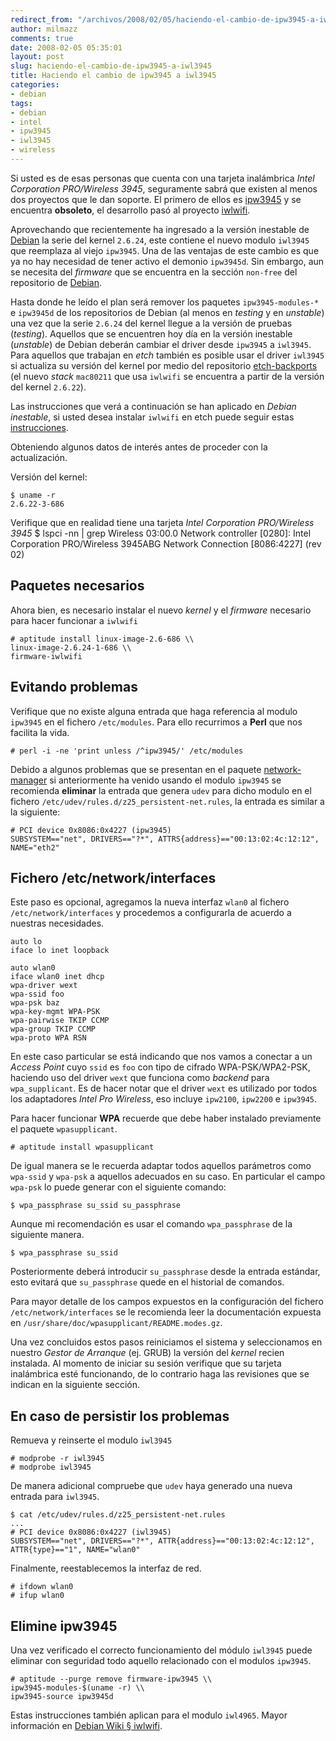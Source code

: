 ```yaml
---
redirect_from: "/archivos/2008/02/05/haciendo-el-cambio-de-ipw3945-a-iwl3945/"
author: milmazz
comments: true
date: 2008-02-05 05:35:01
layout: post
slug: haciendo-el-cambio-de-ipw3945-a-iwl3945
title: Haciendo el cambio de ipw3945 a iwl3945
categories:
- debian
tags:
- debian
- intel
- ipw3945
- iwl3945
- wireless
---
```


Si usted es de esas personas que cuenta con una tarjeta inalámbrica _Intel Corporation PRO/Wireless 3945_, seguramente sabrá que existen al menos dos proyectos que le dan soporte. El primero de ellos es [ipw3945](http://ipw3945.sourceforge.net/) y se encuentra **obsoleto**, el desarrollo pasó al proyecto [iwlwifi](http://intellinuxwireless.org/).

Aprovechando que recientemente ha ingresado a la versión inestable de [Debian](http://www.debian.org/) la serie del kernel `2.6.24`, este contiene el nuevo modulo `iwl3945` que reemplaza al viejo `ipw3945`. Una de las ventajas de este cambio es que ya no hay necesidad de tener activo el demonio `ipw3945d`. Sin embargo, aun se necesita del _firmware_ que se encuentra en la sección `non-free` del repositorio de [Debian](http://www.debian.org/).

Hasta donde he leído el plan será remover los paquetes `ipw3945-modules-*` e `ipw3945d` de los repositorios de Debian (al menos en _testing_ y en _unstable_) una vez que la serie `2.6.24` del kernel llegue a la versión de pruebas (_testing_). Aquellos que se encuentren hoy día en la versión inestable (_unstable_) de Debian deberán cambiar el driver desde `ipw3945` a `iwl3945`. Para aquellos que trabajan en _etch_ también es posible usar el driver `iwl3945` si actualiza su versión del kernel por medio del repositorio [etch-backports](http://backports.org/) (el nuevo _stack_ `mac80211` que usa `iwlwifi` se encuentra a partir de la versión del kernel `2.6.22`).

Las instrucciones que verá a continuación se han aplicado en _Debian inestable_, si usted desea instalar `iwlwifi` en etch puede seguir estas [instrucciones](http://nanonanonano.net/linux/debian/iwlwifi).

Obteniendo algunos datos de interés antes de proceder con la actualización.

Versión del kernel:

    $ uname -r
    2.6.22-3-686

Verifique que en realidad tiene una tarjeta _Intel Corporation PRO/Wireless 3945_
    $ lspci -nn | grep Wireless
    03:00.0 Network controller [0280]: Intel Corporation PRO/Wireless 3945ABG Network Connection [8086:4227] (rev 02)

## Paquetes necesarios

Ahora bien, es necesario instalar el nuevo _kernel_ y el _firmware_ necesario para hacer funcionar a `iwlwifi`

    # aptitude install linux-image-2.6-686 \\
    linux-image-2.6.24-1-686 \\
    firmware-iwlwifi

## Evitando problemas

Verifique que no existe alguna entrada que haga referencia al modulo `ipw3945` en el fichero `/etc/modules`. Para ello recurrimos a **Perl** que nos facilita la vida.

    # perl -i -ne 'print unless /^ipw3945/' /etc/modules

Debido a algunos problemas que se presentan en el paquete [network-manager](http://packages.debian.org/network-manager) si anteriormente ha venido usando el modulo `ipw3945` se recomienda **eliminar** la entrada que genera `udev` para dicho modulo en el fichero `/etc/udev/rules.d/z25_persistent-net.rules`, la entrada es similar a la siguiente:

    # PCI device 0x8086:0x4227 (ipw3945)
    SUBSYSTEM=="net", DRIVERS=="?*", ATTRS{address}=="00:13:02:4c:12:12", NAME="eth2"

## Fichero /etc/network/interfaces

Este paso es opcional, agregamos la nueva interfaz `wlan0` al fichero `/etc/network/interfaces` y procedemos a configurarla de acuerdo a nuestras necesidades.

    auto lo
    iface lo inet loopback

    auto wlan0
    iface wlan0 inet dhcp
    wpa-driver wext
    wpa-ssid foo
    wpa-psk baz
    wpa-key-mgmt WPA-PSK
    wpa-pairwise TKIP CCMP
    wpa-group TKIP CCMP
    wpa-proto WPA RSN

En este caso particular se está indicando que nos vamos a conectar a un _Access Point_ cuyo `ssid` es `foo` con tipo de cifrado WPA-PSK/WPA2-PSK, haciendo uso del driver `wext` que funciona como _backend_ para `wpa_supplicant`. Es de hacer notar que el driver `wext` es utilizado por todos los adaptadores _Intel Pro Wireless_, eso incluye `ipw2100`, `ipw2200` e `ipw3945`.

Para hacer funcionar **WPA** recuerde que debe haber instalado previamente el paquete `wpasupplicant`.

    # aptitude install wpasupplicant

De igual manera se le recuerda adaptar todos aquellos parámetros como `wpa-ssid` y `wpa-psk` a aquellos adecuados en su caso. En particular el campo `wpa-psk` lo puede generar con el siguiente comando:

    $ wpa_passphrase su_ssid su_passphrase

Aunque mi recomendación es usar el comando `wpa_passphrase` de la siguiente manera.

    $ wpa_passphrase su_ssid

Posteriormente deberá introducir `su_passphrase` desde la entrada estándar, esto evitará que `su_passphrase` quede en el historial de comandos.

Para mayor detalle de los campos expuestos en la configuración del fichero `/etc/network/interfaces` se le recomienda leer la documentación expuesta en `/usr/share/doc/wpasupplicant/README.modes.gz`.

Una vez concluidos estos pasos reiniciamos el sistema y seleccionamos en nuestro _Gestor de Arranque_ (ej. GRUB) la versión del _kernel_ recien instalada. Al momento de iniciar su sesión verifique que su tarjeta inalámbrica esté funcionando, de lo contrario haga las revisiones que se indican en la siguiente sección.

## En caso de persistir los problemas

Remueva y reinserte el modulo `iwl3945`

    # modprobe -r iwl3945
    # modprobe iwl3945

De manera adicional compruebe que `udev` haya generado una nueva entrada para `iwl3945`.

    $ cat /etc/udev/rules.d/z25_persistent-net.rules
    ...
    # PCI device 0x8086:0x4227 (iwl3945)
    SUBSYSTEM=="net", DRIVERS=="?*", ATTR{address}=="00:13:02:4c:12:12", ATTR{type}=="1", NAME="wlan0"

Finalmente, reestablecemos la interfaz de red.

    # ifdown wlan0
    # ifup wlan0

## Elimine ipw3945

Una vez verificado el correcto funcionamiento del módulo `iwl3945` puede eliminar con seguridad todo aquello relacionado con el modulos `ipw3945`.

    # aptitude --purge remove firmware-ipw3945 \\
    ipw3945-modules-$(uname -r) \\
    ipw3945-source ipw3945d

Estas instrucciones también aplican para el modulo `iwl4965`. Mayor información en [Debian Wiki § iwlwifi](http://wiki.debian.org/iwlwifi).

